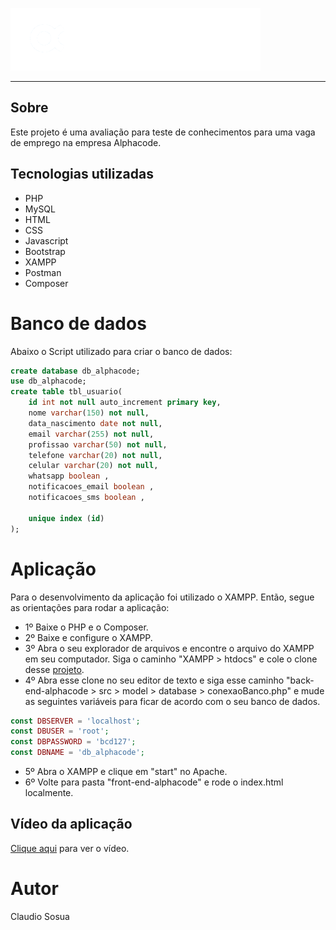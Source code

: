 ![](./front-end-alphacode/images/logo_rodape_alphacode.png)

---
## Sobre
Este projeto é uma avaliação para teste de conhecimentos para uma vaga de emprego na empresa Alphacode.

## Tecnologias utilizadas
- PHP
- MySQL
- HTML
- CSS
- Javascript
- Bootstrap
- XAMPP
- Postman
- Composer


# Banco de dados
Abaixo o Script utilizado para criar o banco de dados:
```sql
create database db_alphacode;
use db_alphacode;
create table tbl_usuario(
	id int not null auto_increment primary key,
    nome varchar(150) not null,
    data_nascimento date not null,
    email varchar(255) not null,
    profissao varchar(50) not null,
    telefone varchar(20) not null,
    celular varchar(20) not null,
    whatsapp boolean ,
    notificacoes_email boolean ,
    notificacoes_sms boolean ,
    
    unique index (id)
);
```

# Aplicação
Para o desenvolvimento da aplicação foi utilizado o XAMPP. Então, segue as orientações para rodar a aplicação:
- 1º Baixe o PHP e o Composer.
- 2º Baixe e configure o XAMPP.
- 3º Abra o seu explorador de arquivos e encontre o arquivo do XAMPP em seu computador. Siga o caminho  "XAMPP > htdocs" e cole o clone desse [projeto](https://claudiosousa44.github.io/projeto-alphacode).
- 4º Abra esse clone no seu editor de texto e siga esse caminho "back-end-alphacode > src > model > database > conexaoBanco.php" e mude as seguintes variáveis para ficar de acordo com o seu banco de dados.
```php
const DBSERVER = 'localhost';
const DBUSER = 'root';
const DBPASSWORD = 'bcd127';
const DBNAME = 'db_alphacode';
```
- 5º Abra o XAMPP e clique em "start" no Apache.
- 6º Volte para pasta "front-end-alphacode" e rode o index.html localmente.

## Vídeo da aplicação
[Clique aqui](https://drive.google.com/file/d/1qZrDj1c7InBHTuZJHVnXTzQVE-C7zWvv/view?usp=drive_link) para ver o vídeo.








# Autor
Claudio Sosua
